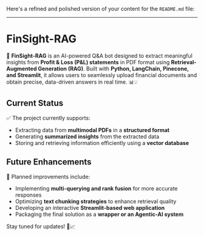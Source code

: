 Here's a refined and polished version of your content for the `README.md` file:  

---

# **FinSight-RAG**  
🚀 **FinSight-RAG** is an AI-powered Q&A bot designed to extract meaningful insights from **Profit & Loss (P&L) statements** in PDF format using **Retrieval-Augmented Generation (RAG)**. Built with **Python, LangChain, Pinecone, and Streamlit**, it allows users to seamlessly upload financial documents and obtain precise, data-driven answers in real time. 📊💡  

## **Current Status**  
✅ The project currently supports:  
- Extracting data from **multimodal PDFs** in a **structured format**  
- Generating **summarized insights** from the extracted data  
- Storing and retrieving information efficiently using a **vector database**  

## **Future Enhancements**  
🚀 Planned improvements include:  
- Implementing **multi-querying and rank fusion** for more accurate responses  
- Optimizing **text chunking strategies** to enhance retrieval quality  
- Developing an interactive **Streamlit-based web application**  
- Packaging the final solution as a **wrapper or an Agentic-AI system**  

Stay tuned for updates! 🚀📈
